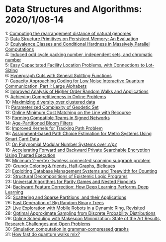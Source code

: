 # Data Structures and Algorithms: 2020/1/08-14  
1: [Computing the rearrangement distance of natural genomes](https://doi.org/10.48550/arXiv.2001.02139)  
2: [Data Structure Primitives on Persistent Memory: An Evaluation](https://doi.org/10.48550/arXiv.2001.02172)  
3: [Equivalence Classes and Conditional Hardness in Massively Parallel  Computations](https://doi.org/10.48550/arXiv.2001.02191)  
4: [Induced odd cycle packing number, independent sets, and chromatic number](https://doi.org/10.48550/arXiv.2001.02411)  
5: [Easy Capacitated Facility Location Problems, with Connections to  Lot-Sizing](https://doi.org/10.48550/arXiv.2001.02727)  
6: [Hypergraph Cuts with General Splitting Functions](https://doi.org/10.48550/arXiv.2001.02817)  
7: [Capacity Approaching Coding for Low Noise Interactive Quantum  Communication, Part I: Large Alphabets](https://doi.org/10.48550/arXiv.2001.02818)  
8: [Improved Analysis of Higher Order Random Walks and Applications](https://doi.org/10.48550/arXiv.2001.02827)  
9: [Achieving Competitiveness in Online Problems](https://doi.org/10.48550/arXiv.2001.03015)  
10: [Maximizing diversity over clustered data](https://doi.org/10.48550/arXiv.2001.03050)  
11: [Parameterized Complexity of Geodetic Set](https://doi.org/10.48550/arXiv.2001.03098)  
12: [Online Minimum Cost Matching on the Line with Recourse](https://doi.org/10.48550/arXiv.2001.03107)  
13: [Forming Compatible Teams in Signed Networks](https://doi.org/10.48550/arXiv.2001.03128)  
14: [Age-Partitioned Bloom Filters](https://doi.org/10.48550/arXiv.2001.03147)  
15: [Improved Kernels for Tracking Path Problem](https://doi.org/10.48550/arXiv.2001.03161)  
16: [Assignment-based Path Choice Estimation for Metro Systems Using Smart  Card Data](https://doi.org/10.48550/arXiv.2001.03196)  
17: [On Polynomial Modular Number Systems over $\mathbb{Z}/p\mathbb{Z}$](https://doi.org/10.48550/arXiv.2001.03741)  
18: [Accelerating Forward and Backward Private Searchable Encryption Using  Trusted Execution](https://doi.org/10.48550/arXiv.2001.03743)  
19: [Minimum $2$-vertex-twinless connected spanning subgraph problem](https://doi.org/10.48550/arXiv.2001.03788)  
20: [Grundy Coloring & friends, Half-Graphs, Bicliques](https://doi.org/10.48550/arXiv.2001.03794)  
21: [Exploiting Database Management Systems and Treewidth for Counting](https://doi.org/10.48550/arXiv.2001.04191)  
22: [Structural Decompositions of Epistemic Logic Programs](https://doi.org/10.48550/arXiv.2001.04219)  
23: [Universal Algorithms for Parity Games and Nested Fixpoints](https://doi.org/10.48550/arXiv.2001.04333)  
24: [Backward Feature Correction: How Deep Learning Performs Deep Learning](https://doi.org/10.48550/arXiv.2001.04413)  
25: [Scattering and Sparse Partitions, and their Applications](https://doi.org/10.48550/arXiv.2001.04447)  
26: [Fast Generation of Big Random Binary Trees](https://doi.org/10.48550/arXiv.2001.04505)  
27: [Live Exploration with Mobile Robots in a Dynamic Ring, Revisited](https://doi.org/10.48550/arXiv.2001.04525)  
28: [Optimal Approximate Sampling from Discrete Probability Distributions](https://doi.org/10.48550/arXiv.2001.04555)  
29: [Online Scheduling with Makespan Minimization: State of the Art Results,  Research Challenges and Open Problems](https://doi.org/10.48550/arXiv.2001.04698)  
30: [Simulation computation in grammar-compressed graphs](https://doi.org/10.48550/arXiv.2001.04760)  
31: [How fast do quantum walks mix?](https://doi.org/10.48550/arXiv.2001.06305)  